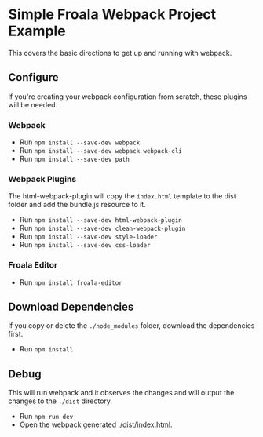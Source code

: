 # Simple Froala Webpack Project Example
This covers the basic directions to get up and running with webpack. 

## Configure
If you're creating your webpack configuration from scratch, these plugins will be needed. 

### Webpack

* Run `npm install --save-dev webpack`
* Run `npm install --save-dev webpack webpack-cli`
* Run `npm install --save-dev path`

### Webpack Plugins
The html-webpack-plugin will copy the `index.html` template to the dist folder and add the bundle.js resource to it. 

* Run `npm install --save-dev html-webpack-plugin`
* Run `npm install --save-dev clean-webpack-plugin`
* Run `npm install --save-dev style-loader`
* Run `npm install --save-dev css-loader`

### Froala Editor

* Run `npm install froala-editor`

## Download Dependencies
If you copy or delete the `./node_modules` folder, download the dependencies first.

* Run `npm install`

## Debug
This will run webpack and it observes the changes and will output the changes to the `./dist` directory.

* Run `npm run dev`
* Open the webpack generated [./dist/index.html](./dist/index.html).
